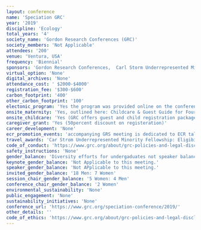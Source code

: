 ```yaml
---
layout: conference 
name: 'Speciation GRC'
year: '2019'
discipline: 'Ecology'
total_years: '4'
society_name: 'Gordon Research Conferences (GRC)'
society_members: 'Not Applicable'
attendees: '200'
venue: 'Ventura, USA'
frequency: 'Biennial'
sponsors: 'Gordon Research Conferences,  Carl Storm Underrepresented Minority Fellowship program, Frontiers in Ecology and Evolution'
virtual_option: 'None'
digital_archives: 'None'
attendance_cost: ' $2000-$4000'
registration_fee: '$300-$600'
carbon_footprint: '400'
other_carbon_footprint: '100'
electonic_program: 'Yes the program was provided online on the conference website.'
onsite_maternity: 'Yes, outlined here: Childcare & Guest Guide for Four Points Sheraton: https://www.grc.org/_resources/common/userfiles/file/Childcarepercent20andpercent20Guestpercent20Guidepercent20percent20-percent20Fourpercent20Points.pdf'
onsite_childcare: 'Yes (GRC offers guest and child registration packages that allow guests to share your accommodations and join you at meals. Children under 4-years-old are free of charge and children ages 4-12 receive a 50percent discount. Additional information is available in the childcare and guest guide for this GRC venue. You may register guests when you complete your conference registration by indicating who will be joining you (all registered guests receive badges for access to meals). Please note that guests of any age are not able to attend science or poster sessions. Unfortunately, childcare recommendations are not available for this venue. We suggest you conduct online searches or speak with other people attending the conference to identify services that might be available during your conference.)'
caregiver_grant: 'Yes (50percent discount on registeration)'
career_development: 'None'
ecr_promotion_events: 'accompanying GRS meeting is dedicated to ECR talks only.'
travel_awards: 'Car Strom Underrepresented Minority Fellowship: Eligibility: must be:     Graduate student, postdoc, faculty or research scientist     Hispanic or Latino, American Indian or Alaska Native, Black or African American, Native Hawaiian or Other Pacific Islander     U.S. Citizen or permanent resident with a Green Card     Currently working at a U.S. institution     Is attending a GRC for the first time'
code_of_conduct: 'https://www.grc.org/about/grc-policies-and-legal-disclaimers/'
safety_instructions: 'None'
gender_balance: 'Diversity efforts for undergaduates not speaker balance: https://www.grc.org/about/grc-diversity-initiatives/'
keynote_gender_balance: 'Not Applicable to this meeting.'
speaker_gender_balance: 'Not APplicable to this meeting.'
invited_gender_balance: '18 Men: 7 Women'
session_chair_gender_balance: '5 Women: 4 Men'
conference_chair_gender_balance: '2 Women'
environmental_sustainability: 'None'
public_engagement: 'None'
sustainability_initiatives: 'None'
conference_url: 'https://www.grc.org/speciation-conference/2019/'
other_details: ''
code_of_ethics: 'https://www.grc.org/about/grc-policies-and-legal-disclaimers/'
---
```

